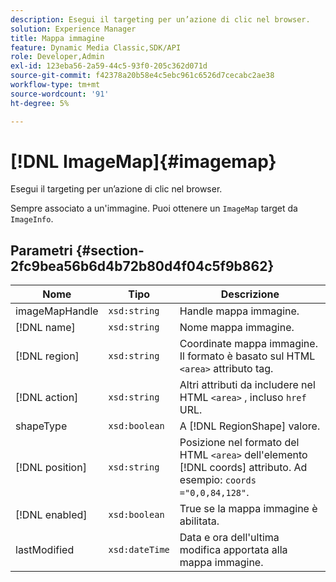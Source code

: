 ```yaml
---
description: Esegui il targeting per un’azione di clic nel browser.
solution: Experience Manager
title: Mappa immagine
feature: Dynamic Media Classic,SDK/API
role: Developer,Admin
exl-id: 123eba56-2a59-44c5-93f0-205c362d071d
source-git-commit: f42378a20b58e4c5ebc961c6526d7cecabc2ae38
workflow-type: tm+mt
source-wordcount: '91'
ht-degree: 5%

---
```


# [!DNL ImageMap]{#imagemap}

Esegui il targeting per un’azione di clic nel browser.

Sempre associato a un&#39;immagine. Puoi ottenere un `ImageMap` target da `ImageInfo`.

## Parametri {#section-2fc9bea56b6d4b72b80d4f04c5f9b862}

| Nome | Tipo | Descrizione |
|---|---|---|
| imageMapHandle | `xsd:string` | Handle mappa immagine. |
| [!DNL name] | `xsd:string` | Nome mappa immagine. |
| [!DNL region] | `xsd:string` | Coordinate mappa immagine. Il formato è basato sul HTML `<area>` attributo tag. |
| [!DNL action] | `xsd:string` | Altri attributi da includere nel HTML `<area>` , incluso `href` URL. |
| shapeType | `xsd:boolean` | A [!DNL RegionShape] valore. |
| [!DNL position] | `xsd:string` | Posizione nel formato del HTML `<area>` dell&#39;elemento [!DNL coords] attributo. Ad esempio: `coords ="0,0,84,128"`. |
| [!DNL enabled] | `xsd:boolean` | True se la mappa immagine è abilitata. |
| lastModified | `xsd:dateTime` | Data e ora dell&#39;ultima modifica apportata alla mappa immagine. |
